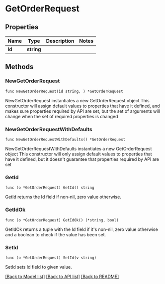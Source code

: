 # GetOrderRequest

## Properties

Name | Type | Description | Notes
------------ | ------------- | ------------- | -------------
**Id** | **string** |  | 

## Methods

### NewGetOrderRequest

`func NewGetOrderRequest(id string, ) *GetOrderRequest`

NewGetOrderRequest instantiates a new GetOrderRequest object
This constructor will assign default values to properties that have it defined,
and makes sure properties required by API are set, but the set of arguments
will change when the set of required properties is changed

### NewGetOrderRequestWithDefaults

`func NewGetOrderRequestWithDefaults() *GetOrderRequest`

NewGetOrderRequestWithDefaults instantiates a new GetOrderRequest object
This constructor will only assign default values to properties that have it defined,
but it doesn't guarantee that properties required by API are set

### GetId

`func (o *GetOrderRequest) GetId() string`

GetId returns the Id field if non-nil, zero value otherwise.

### GetIdOk

`func (o *GetOrderRequest) GetIdOk() (*string, bool)`

GetIdOk returns a tuple with the Id field if it's non-nil, zero value otherwise
and a boolean to check if the value has been set.

### SetId

`func (o *GetOrderRequest) SetId(v string)`

SetId sets Id field to given value.



[[Back to Model list]](../README.md#documentation-for-models) [[Back to API list]](../README.md#documentation-for-api-endpoints) [[Back to README]](../README.md)


